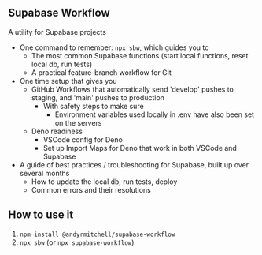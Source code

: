 ## Supabase Workflow

A utility for Supabase projects
- One command to remember: `npx sbw`, which guides you to
    - The most common Supabase functions (start local functions, reset local db, run tests)
    - A practical feature-branch workflow for Git 
- One time setup that gives you
    - GitHub Workflows that automatically send 'develop' pushes to staging, and 'main' pushes to production
        - With safety steps to make sure
            - Environment variables used locally in .env have also been set on the servers 
    - Deno readiness
        - VSCode config for Deno
        - Set up Import Maps for Deno that work in both VSCode and Supabase
- A guide of best practices / troubleshooting for Supabase, built up over several months
    - How to update the local db, run tests, deploy
    - Common errors and their resolutions

## How to use it

1. `npm install @andyrmitchell/supabase-workflow` 
2. `npx sbw` (or `npx supabase-workflow`)